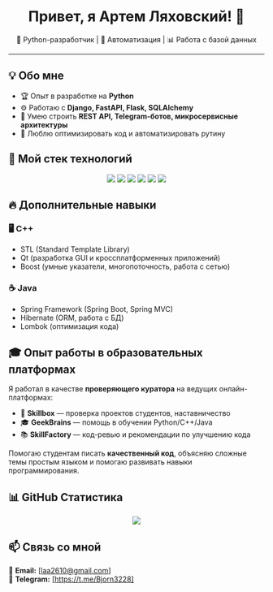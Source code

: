 <h1 align="center">Привет, я Артем Ляховский! 👋</h1>

<p align="center">
  🐍 Python-разработчик | 🚀 Автоматизация | 📊 Работа с базой данных
</p>

---

## 💡 Обо мне  
- 🏆 Опыт в разработке на **Python**  
- ⚙️ Работаю с **Django, FastAPI, Flask, SQLAlchemy**  
- 📡 Умею строить **REST API, Telegram-ботов, микросервисные архитектуры**  
- 🚀 Люблю оптимизировать код и автоматизировать рутину

## 🔧 Мой стек технологий  
<p align="center">
  <img src="https://img.shields.io/badge/Python-3776AB?style=for-the-badge&logo=python&logoColor=white">
  <img src="https://img.shields.io/badge/Django-092E20?style=for-the-badge&logo=django&logoColor=white">
  <img src="https://img.shields.io/badge/FastAPI-009688?style=for-the-badge&logo=fastapi&logoColor=white">
  <img src="https://img.shields.io/badge/PostgreSQL-336791?style=for-the-badge&logo=postgresql&logoColor=white">
  <img src="https://img.shields.io/badge/Docker-2496ED?style=for-the-badge&logo=docker&logoColor=white">
  <img src="https://img.shields.io/badge/Linux-FCC624?style=for-the-badge&logo=linux&logoColor=black">
</p>

## 🔥 Дополнительные навыки  
### 🖥️ C++  
- STL (Standard Template Library)  
- Qt (разработка GUI и кроссплатформенных приложений)  
- Boost (умные указатели, многопоточность, работа с сетью)  

### ☕ Java  
- Spring Framework (Spring Boot, Spring MVC)  
- Hibernate (ORM, работа с БД)  
- Lombok (оптимизация кода)  

## 🎓 Опыт работы в образовательных платформах  
Я работал в качестве **проверяющего куратора** на ведущих онлайн-платформах:  
- 🏫 **Skillbox** — проверка проектов студентов, наставничество  
- 🎓 **GeekBrains** — помощь в обучении Python/C++/Java  
- 📚 **SkillFactory** — код-ревью и рекомендации по улучшению кода  

Помогаю студентам писать **качественный код**, объясняю сложные темы простым языком и помогаю развивать навыки программирования.  

## 📊 GitHub Статистика  
<p align="center">
  <img src="https://github-readme-stats.vercel.app/api?username=ThePol9lK&show_icons=true&theme=tokyonight">
</p>

## 📫 Связь со мной  
📩 **Email:** [laa2610@gmail.com]  
💼 **Telegram:** [https://t.me/Bjorn3228]   

